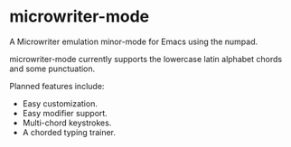 # microwriter-mode
A Microwriter emulation minor-mode for Emacs using the numpad.

microwriter-mode currently supports the lowercase latin alphabet chords and some punctuation.

Planned features include:
- Easy customization.
- Easy modifier support.
- Multi-chord keystrokes.
- A chorded typing trainer.
